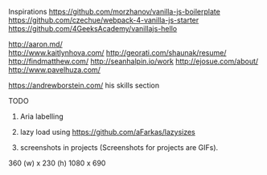 Inspirations
  https://github.com/morzhanov/vanilla-js-boilerplate
  https://github.com/czechue/webpack-4-vanilla-js-starter
  https://github.com/4GeeksAcademy/vanillajs-hello 

  http://aaron.md/    
  http://www.kaitlynhova.com/
  http://georati.com/shaunak/resume/
  http://findmatthew.com/ 
  http://seanhalpin.io/work 
  http://ejosue.com/about/ 
  http://www.pavelhuza.com/ 

  https://andrewborstein.com/ his skills section


TODO
1. Aria labelling
2. lazy load using https://github.com/aFarkas/lazysizes

3. screenshots in projects (Screenshots for projects are GIFs).

360 (w) x 230 (h)
1080 x 690